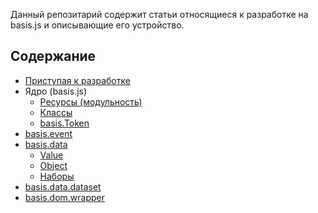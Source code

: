 Данный репозитарий содержит статьи относящиеся к разработке на basis.js и описывающие его устройство.

## Содержание

* [Приступая к разработке](ru-RU/get-started.md)
* Ядро (basis.js)
  * [Ресурсы (модульность)](ru-RU/resources.md)
  * [Классы](ru-RU/basis.Class.md)
  * [basis.Token](ru-RU/basis.Token.md)
* [basis.event](ru-RU/basis.event.md)
* [basis.data](ru-RU/basis.data.md)
  * [Value](ru-RU/basis.data.Value.md)
  * [Object](ru-RU/basis.data.Object.md)
  * [Наборы](ru-RU/basis.data.datasets.md)
* [basis.data.dataset](ru-RU/basis.data.dataset.md)
* [basis.dom.wrapper](ru-RU/basis.dom.wrapper.md)
